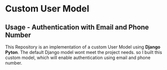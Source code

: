 # Custom User Model

## Usage - Authentication with Email and Phone Number

This Repository is an implementation of a custom User Model using **Django Pyton**. The default Django model wont meet the project needs. so I built this custom model, which will enable authentication using email and phone number.




